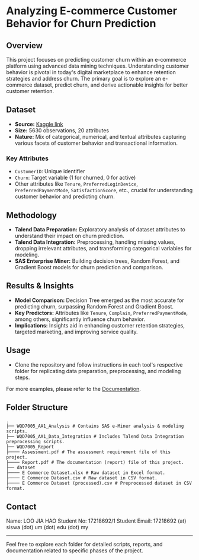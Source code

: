 # Analyzing E-commerce Customer Behavior for Churn Prediction

## Overview
This project focuses on predicting customer churn within an e-commerce platform using advanced data mining techniques. Understanding customer behavior is pivotal in today's digital marketplace to enhance retention strategies and address churn. The primary goal is to explore an e-commerce dataset, predict churn, and derive actionable insights for better customer retention.

## Dataset
- **Source:** [Kaggle link](https://www.kaggle.com/datasets/ankitverma2010/ecommerce-customer-churn-analysis-and-prediction)
- **Size:** 5630 observations, 20 attributes
- **Nature:** Mix of categorical, numerical, and textual attributes capturing various facets of customer behavior and transactional information.

### Key Attributes
- `CustomerID`: Unique identifier
- `Churn`: Target variable (1 for churned, 0 for active)
- Other attributes like `Tenure`, `PreferredLoginDevice`, `PreferredPaymentMode`, `SatisfactionScore`, etc., crucial for understanding customer behavior and predicting churn.

## Methodology
- **Talend Data Preparation:** Exploratory analysis of dataset attributes to understand their impact on churn prediction.
- **Talend Data Integration:** Preprocessing, handling missing values, dropping irrelevant attributes, and transforming categorical variables for modeling.
- **SAS Enterprise Miner:** Building decision trees, Random Forest, and Gradient Boost models for churn prediction and comparison.

## Results & Insights
- **Model Comparison:** Decision Tree emerged as the most accurate for predicting churn, surpassing Random Forest and Gradient Boost.
- **Key Predictors:** Attributes like `Tenure`, `Complain`, `PreferredPaymentMode`, among others, significantly influence churn behavior.
- **Implications:** Insights aid in enhancing customer retention strategies, targeted marketing, and improving service quality.

## Usage
- Clone the repository and follow instructions in each tool's respective folder for replicating data preparation, preprocessing, and modeling steps.

For more examples, please refer to the [Documentation](https://github.com/jvloo/WQD7005_AA1/blob/main/WQD7005_Report/Report.pdf).

## Folder Structure
```
.
├── WQD7005_AA1_Analysis # Contains SAS e-Miner analysis & modeling scripts.
├── WQD7005_AA1_Data_Integration # Includes Talend Data Integration preprocessing scripts.
├── WQD7005_Report
├──── Assessment.pdf # The assessment requirement file of this project.
├──── Report.pdf # The documentation (report) file of this project.
├── dataset
├──── E Commerce Dataset.xlsx # Raw dataset in Excel format.
├──── E Commerce Dataset.csv # Raw dataset in CSV format.
├──── E Commerce Dataset (processed).csv # Preprocessed dataset in CSV format.
```

## Contact
Name: LOO JIA HAO
Student No: 17218692/1
Student Email: 17218692 (at) siswa (dot) um (dot) edu (dot) my

---
Feel free to explore each folder for detailed scripts, reports, and documentation related to specific phases of the project.
